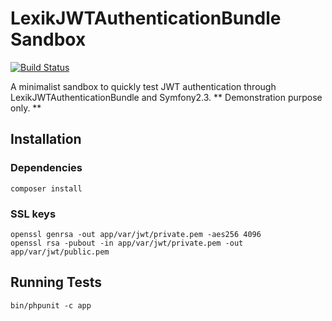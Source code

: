 # LexikJWTAuthenticationBundle Sandbox

[![Build Status](https://travis-ci.org/slashfan/LexikJWTAuthenticationBundleSandbox.svg)](https://travis-ci.org/slashfan/LexikJWTAuthenticationBundleSandbox)

A minimalist sandbox to quickly test JWT authentication through LexikJWTAuthenticationBundle and Symfony2.3.
** Demonstration purpose only. **

## Installation

### Dependencies

    composer install

### SSL keys

    openssl genrsa -out app/var/jwt/private.pem -aes256 4096
    openssl rsa -pubout -in app/var/jwt/private.pem -out app/var/jwt/public.pem

## Running Tests

    bin/phpunit -c app
